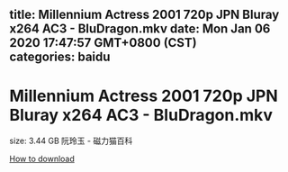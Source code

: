
title: Millennium Actress 2001 720p JPN Bluray x264 AC3 - BluDragon.mkv
date: Mon Jan 06 2020 17:47:57 GMT+0800 (CST)    
categories: baidu
---

# Millennium Actress 2001 720p JPN Bluray x264 AC3 - BluDragon.mkv
size: 3.44 GB
 阮玲玉 - 磁力猫百科
 

[How to download](https://bpcam.bemobtrk.com/go/2ceec3aa-1ca2-46d6-b9ff-aaa5c184517c?jno=2806)